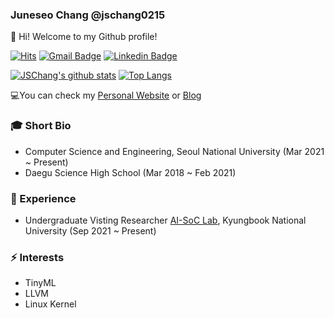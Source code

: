### Juneseo Chang @jschang0215

👋 Hi! Welcome to my Github profile!

[![Hits](https://hits.seeyoufarm.com/api/count/incr/badge.svg?url=https%3A%2F%2Fgithub.com%2Fjschang0215)](https://github.com/jschang0215)
[![Gmail Badge](https://img.shields.io/badge/-Gmail-d14836?style=flat-square&logo=Gmail&logoColor=white&link=mailto:jschang0215@snu.ac.kr)](mailto:jschang0215@snu.ac.kr)
[![Linkedin Badge](https://img.shields.io/badge/-LinkedIn-blue?style=flat-square&logo=Linkedin&logoColor=white&link=https://www.linkedin.com/in/juneseo-chang-477670180/)](https://www.linkedin.com/in/juneseo-chang-477670180/)

[![JSChang's github stats](https://github-readme-stats.vercel.app/api?username=jschang0215&show_icons=true&theme=dracula)](https://github.com/jschang0215)
[![Top Langs](https://github-readme-stats.vercel.app/api/top-langs/?username=jschang0215&layout=compact&langs_count=8&theme=dracula)](https://github.com/jschang0215)

💻You can check my [Personal Website](https://jschanginfo.netlify.app/) or [Blog](https://jschang.tistory.com/)

### 🎓 Short Bio
- Computer Science and Engineering, Seoul National University (Mar 2021 ~ Present)
- Daegu Science High School (Mar 2018 ~ Feb 2021)

### 💼 Experience
- Undergraduate Visting Researcher [AI-SoC Lab](https://ai-soc.github.io/index.html), Kyungbook National University (Sep 2021 ~ Present)

### ⚡ Interests
- TinyML
- LLVM
- Linux Kernel
